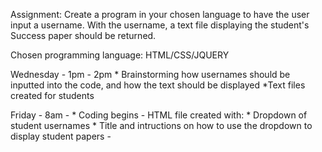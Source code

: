 Assignment: Create a program in your chosen language to have the user input a username. With the username, a text file displaying the student's Success paper should be returned.

Chosen programming language: HTML/CSS/JQUERY

Wednesday - 1pm - 2pm
    * Brainstorming how usernames should be inputted into the code, and how the text should be displayed
    *Text files created for students

Friday - 8am -
    * Coding begins
        - HTML file created with:
            * Dropdown of student usernames
            * Title and intructions on how to use the dropdown to display student papers
        - 